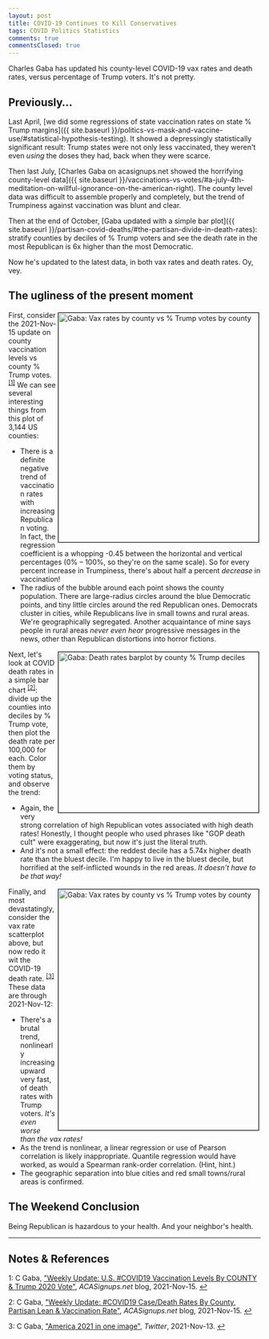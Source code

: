 ```yaml
---
layout: post
title: COVID-19 Continues to Kill Conservatives
tags: COVID Politics Statistics
comments: true
commentsClosed: true
---
```


Charles Gaba has updated his county-level COVID-19 vax rates and death rates, versus
percentage of Trump voters.  It's not pretty.  


## Previously&hellip;  

Last April, [we did some regressions of state vaccination rates on state % Trump margins]({{ site.baseurl }}/politics-vs-mask-and-vaccine-use/#statistical-hypothesis-testing).
It showed a depressingly statistically significant result: Trump states were not only less
vaccinated, they weren't even _using_ the doses they had, back when they were scarce.  

Then last July, [Charles Gaba on acasignups.net showed the horrifying county-level data]({{ site.baseurl }}/vaccinations-vs-votes/#a-july-4th-meditation-on-willful-ignorance-on-the-american-right).
The county level data was difficult to assemble properly and completely, but the trend of
Trumpiness against vaccination was blunt and clear.  

Then at the end of October,
[Gaba updated with a simple bar plot]({{ site.baseurl }}/partisan-covid-deaths/#the-partisan-divide-in-death-rates):
stratify counties by deciles of % Trump voters and see the death rate in the most
Republican is 6x higher than the most Democratic.  

Now he's updated to the latest data, in both vax rates and death rates.  Oy, vey.  


## The ugliness of the present moment  

<a href="{{ site.baseurl }}/images/2021-11-16-covid-dead-partisans-gaba-county-vax.jpg"><img src="{{ site.baseurl }}/images/2021-11-16-covid-dead-partisans-gaba-county-vax-thumb.jpg" width="400" height="457" alt="Gaba: Vax rates by county vs % Trump votes by county" title="Gaba: Vax rates by county vs % Trump votes by county" style="float: right; margin: 3px 3px 3px 3px; border: 1px solid #000000;"></a>
First, consider the 2021-Nov-15 update on county vaccination levels vs county % Trump 
votes. <sup id="fn1a">[[1]](#fn1)</sup>  We can see several interesting things from this
plot of 3,144 US counties: 
- There is a definite negative trend of vaccination rates with increasing Republican
  voting.  In fact, the regression coefficient is a whopping -0.45 between the horizontal
  and vertical percentages (0% &ndash; 100%, so they're on the same scale).  So for every
  percent increase in Trumpiness, there's about half a percent _decrease_ in vaccination!  
- The radius of the bubble around each point shows the county population.  There are
  large-radius circles around the blue Democratic points, and tiny little circles around
  the red Republican ones.  Democrats cluster in cities, while Republicans live in small
  towns and rural areas.  We're geographically segregated.  Another acquaintance of mine
  says people in rural areas _never even hear_ progressive messages in the news, other
  than Republican distortions into horror fictions.  

<a href="{{ site.baseurl }}/images/2021-11-16-covid-dead-partisans-gaba-county-decile-deaths.jpg"><img src="{{ site.baseurl }}/images/2021-11-16-covid-dead-partisans-gaba-county-decile-deaths-thumb.jpg" width="400" height="320" alt="Gaba: Death rates barplot by county % Trump deciles" title="Gaba: Death rates barplot by county % Trump deciles" style="float: right; margin: 3px 3px 3px 3px; border: 1px solid #000000;"></a>
Next, let's look at COVID death rates in a simple bar chart <sup id="fn2a">[[2]](#fn2)</sup>: 
divide up the counties into deciles by % Trump vote, then plot the death rate per 100,000
for each.  Color them by voting status, and observe the trend:  
- Again, the very strong correlation of high Republican votes associated with high death
  rates!  Honestly, I thought people who used phrases like "GOP death cult" were
  exaggerating, but now it's just the literal truth.  
- And it's not a small effect: the reddest decile has a 5.74x higher death rate than the
  bluest decile.  I'm happy to live in the bluest decile, but horrified at the
  self-inflicted wounds in the red areas.  _It doesn't have to be that way!_  

<a href="{{ site.baseurl }}/images/2021-11-16-covid-dead-partisans-gaba-county-death.jpg"><img src="{{ site.baseurl }}/images/2021-11-16-covid-dead-partisans-gaba-county-death-thumb.jpg" width="400" height="480" alt="Gaba: Vax rates by county vs % Trump votes by county" title="Gaba: Vax rates by county vs % Trump votes by county" style="float: right; margin: 3px 3px 3px 3px; border: 1px solid #000000;"></a>
Finally, and most devastatingly, consider the vax rate scatterplot above, but now redo it
wit the COVID-19 death rate. <sup id="fn3a">[[3]](#fn3)</sup>  These data are through
2021-Nov-12:  
- There's a brutal trend, nonlinearly increasing upward very fast, of death rates with
  Trump voters.  _It's even worse than the vax rates!_  
- As the trend is nonlinear, a linear regression or use of Pearson correlation is likely
  inappropriate.  Quantile regression would have worked, as would a Spearman rank-order
  correlation.  (Hint, hint.)  
- The geographic separation into blue cities and red small towns/rural areas is
  confirmed.  


## The Weekend Conclusion  

Being Republican is hazardous to your health.  And your neighbor's health.  

---

## Notes &amp; References  

<!--
<sup id="fn1a">[[1]](#fn1)</sup>

<a id="fn1">1</a>: ***, ["***"](***), *** [↩](#fn1a)  

<a href="{{ site.baseurl }}/images/***"><img src="{{ site.baseurl }}/images/***" width="400" height="***" alt="***" title="***" style="float: right; margin: 3px 3px 3px 3px; border: 1px solid #000000;"></a>

<iframe width="400" height="224" src="***" allow="accelerometer; encrypted-media; gyroscope; picture-in-picture" allowfullscreen style="float: right; margin: 3px 3px 3px 3px; border: 1px solid #000000;"></iframe>
-->

<a id="fn1">1</a>: C Gaba, ["Weekly Update: U.S. #COVID19 Vaccination Levels By COUNTY & Trump 2020 Vote"](https://acasignups.net/21/11/15/weekly-update-us-covid19-vaccination-levels-county-trump-2020-vote), _ACASignups.net_ blog, 2021-Nov-15. [↩](#fn1a)  

<a id="fn2">2</a>: C Gaba, ["Weekly Update: #COVID19 Case/Death Rates By County, Partisan Lean & Vaccination Rate"](https://acasignups.net/21/11/15/weekly-update-covid19-casedeath-rates-county-partisan-lean-vaccination-rate), _ACASignups.net_ blog, 2021-Nov-15. [↩](#fn2a)  

<a id="fn3">3</a>: C Gaba, ["America 2021 in one image"](https://twitter.com/charles_gaba/status/1459565881214836743), _Twitter_, 2021-Nov-13. [↩](#fn3a)  
